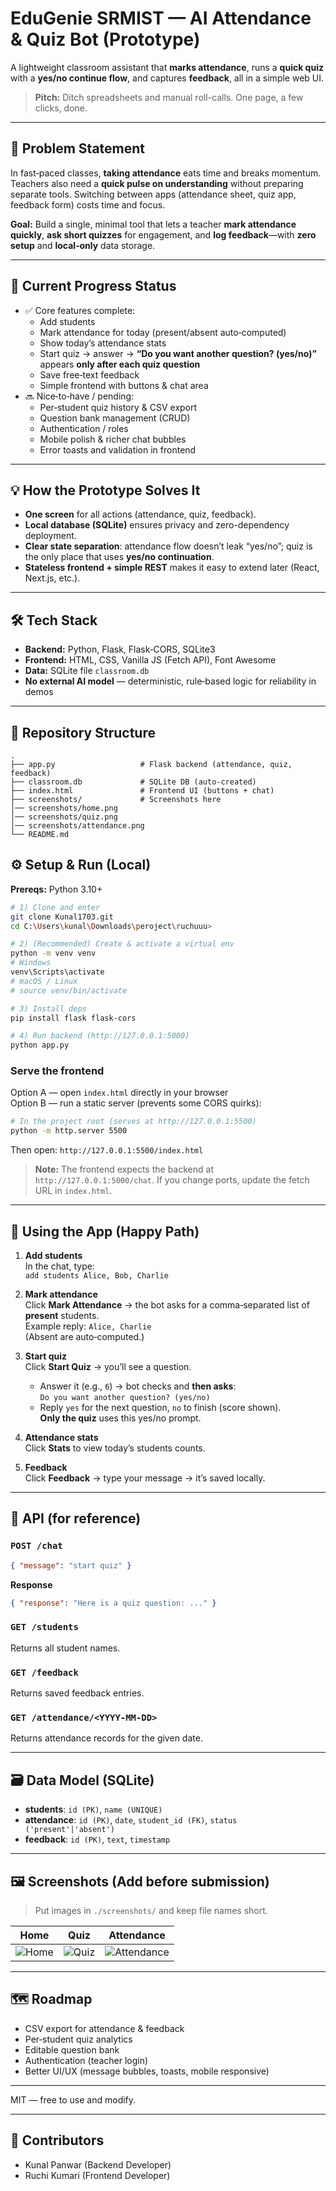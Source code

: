 # EduGenie SRMIST — AI Attendance & Quiz Bot (Prototype)

A lightweight classroom assistant that **marks attendance**, runs a **quick quiz** with a **yes/no continue flow**, and captures **feedback**, all in a simple web UI.

> **Pitch:** Ditch spreadsheets and manual roll-calls. One page, a few clicks, done.

---

## 🧩 Problem Statement

In fast‑paced classes, **taking attendance** eats time and breaks momentum. Teachers also need a **quick pulse on understanding** without preparing separate tools. Switching between apps (attendance sheet, quiz app, feedback form) costs time and focus.

**Goal:** Build a single, minimal tool that lets a teacher **mark attendance quickly**, **ask short quizzes** for engagement, and **log feedback**—with **zero setup** and **local‑only** data storage.

---

## 🚦 Current Progress Status

- ✅ Core features complete:
  - Add students
  - Mark attendance for today (present/absent auto‑computed)
  - Show today’s attendance stats
  - Start quiz → answer → **“Do you want another question? (yes/no)”** appears **only after each quiz question**
  - Save free‑text feedback
  - Simple frontend with buttons & chat area
- 🔜 Nice‑to‑have / pending:
  - Per‑student quiz history & CSV export
  - Question bank management (CRUD)
  - Authentication / roles
  - Mobile polish & richer chat bubbles
  - Error toasts and validation in frontend

---

## 💡 How the Prototype Solves It

- **One screen** for all actions (attendance, quiz, feedback).
- **Local database (SQLite)** ensures privacy and zero-dependency deployment.
- **Clear state separation**: attendance flow doesn’t leak “yes/no”; quiz is the only place that uses **yes/no continuation**.
- **Stateless frontend + simple REST** makes it easy to extend later (React, Next.js, etc.).

---

## 🛠️ Tech Stack

- **Backend:** Python, Flask, Flask‑CORS, SQLite3
- **Frontend:** HTML, CSS, Vanilla JS (Fetch API), Font Awesome
- **Data:** SQLite file `classroom.db`
- **No external AI model** — deterministic, rule‑based logic for reliability in demos

---

## 📂 Repository Structure

```
.
├── app.py                   # Flask backend (attendance, quiz, feedback)
├── classroom.db             # SQLite DB (auto‑created)
├── index.html               # Frontend UI (buttons + chat)
├── screenshots/             # Screenshots here
│── screenshots/home.png
│── screenshots/quiz.png
│── screenshots/attendance.png
└── README.md
```

## ⚙️ Setup & Run (Local)

**Prereqs:** Python 3.10+

```bash
# 1) Clone and enter
git clone Kunal1703.git
cd C:\Users\kunal\Downloads\peroject\ruchuuu>

# 2) (Recommended) Create & activate a virtual env
python -m venv venv
# Windows
venv\Scripts\activate
# macOS / Linux
# source venv/bin/activate

# 3) Install deps
pip install flask flask-cors

# 4) Run backend (http://127.0.0.1:5000)
python app.py
```

### Serve the frontend
Option A — open `index.html` directly in your browser  
Option B — run a static server (prevents some CORS quirks):

```bash
# In the project root (serves at http://127.0.0.1:5500)
python -m http.server 5500
```

Then open: `http://127.0.0.1:5500/index.html`

> **Note:** The frontend expects the backend at `http://127.0.0.1:5000/chat`. If you change ports, update the fetch URL in `index.html`.

---

## 🧪 Using the App (Happy Path)

1. **Add students**  
   In the chat, type:  
   `add students Alice, Bob, Charlie`

2. **Mark attendance**  
   Click **Mark Attendance** → the bot asks for a comma‑separated list of **present** students.  
   Example reply: `Alice, Charlie`  
   (Absent are auto‑computed.)

3. **Start quiz**  
   Click **Start Quiz** → you’ll see a question.  
   - Answer it (e.g., `6`) → bot checks and **then asks**:  
     `Do you want another question? (yes/no)`  
   - Reply `yes` for the next question, `no` to finish (score shown).  
   **Only the quiz** uses this yes/no prompt.

4. **Attendance stats**  
   Click **Stats** to view today’s students counts.

5. **Feedback**  
   Click **Feedback** → type your message → it’s saved locally.

---

## 🔌 API (for reference)

### `POST /chat`
```json
{ "message": "start quiz" }
```
**Response**
```json
{ "response": "Here is a quiz question: ..." }
```

### `GET /students`
Returns all student names.

### `GET /feedback`
Returns saved feedback entries.

### `GET /attendance/<YYYY-MM-DD>`
Returns attendance records for the given date.

---

## 🗃️ Data Model (SQLite)

- **students**: `id (PK)`, `name (UNIQUE)`  
- **attendance**: `id (PK)`, `date`, `student_id (FK)`, `status ('present'|'absent')`  
- **feedback**: `id (PK)`, `text`, `timestamp`

---

## 🖼️ Screenshots (Add before submission)

> Put images in `./screenshots/` and keep file names short.

| Home | Quiz | Attendance |
|---|---|---|
| ![Home](screenshots/home.png) | ![Quiz](screenshots/quiz.png) | ![Attendance](screenshots/attendance.png) |

---

## 🗺️ Roadmap

- CSV export for attendance & feedback
- Per‑student quiz analytics
- Editable question bank
- Authentication (teacher login)
- Better UI/UX (message bubbles, toasts, mobile responsive)

---

MIT — free to use and modify.

---

## 👥 Contributors

- Kunal Panwar (Backend Developer)
- Ruchi Kumari (Frontend Developer)
